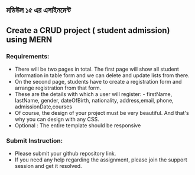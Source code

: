 
## মডিউল ১৫ এর এসাইনমেন্ট

## Create a CRUD project ( student admission) using MERN
### Requirements:
- There will be two pages in total. The first page will show all student information in table form and we can delete and update lists from there.  
- On the second page, students have to create a registration form and arrange registration from that form.  
- These are the details with which a user will register: - firstName, lastName, gender, dateOfBirth, nationality, address,email, phone, admissionDate,courses   
- Of course, the design of your project must be very beautiful. And that's why you can design with any CSS.  
- Optional : The entire template should be responsive  

### Submit Instruction:  
- Please submit your github repository link.   
- If you need any help regarding the assignment, please join the support session and get it resolved.  